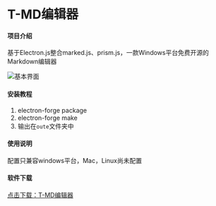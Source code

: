 # T-MD编辑器

#### 项目介绍
基于Electron.js整合marked.js、prism.js，一款Windows平台免费开源的Markdown编辑器

![基本界面](图)

#### 安装教程
1. electron-forge package
2. electron-forge make
3. 输出在`oute`文件夹中

#### 使用说明
配置只兼容windows平台，Mac，Linux尚未配置


#### 软件下载
[点击下载：T-MD编辑器](http://www.baidu.com)
